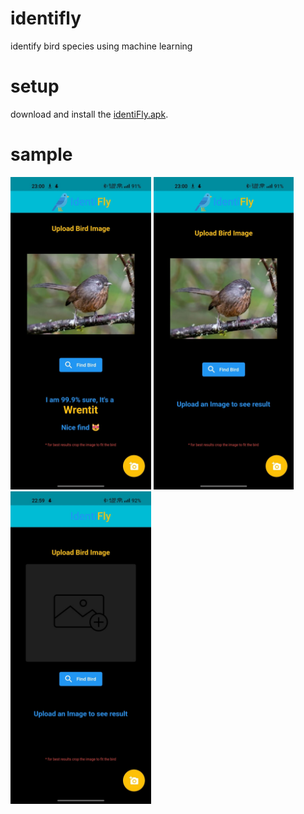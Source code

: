 # identifly

identify bird species using machine learning

# setup

download and install the <a href="assets/identiFly.apk" download>identiFly.apk</a>.

# sample

<img src="assets/img1.jpg" height=500px>
<img src="assets/img2.jpg" height=500px>
<img src="assets/img3.jpg" height=500px>

